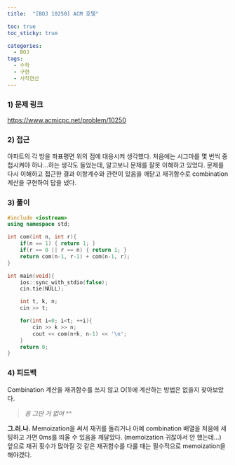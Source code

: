 ```yaml
---
title:  "[BOJ 10250] ACM 호텔"

toc: true
toc_sticky: true

categories:
  - BOJ
tags:
  - 수학
  - 구현
  - 사칙연산
---
```


### 1) 문제 링크

<https://www.acmicpc.net/problem/10250>

### 2) 접근

아파트의 각 방을 좌표평면 위의 점에 대응시켜 생각했다. 처음에는 시그마를 몇 번씩 중첩시켜야 하나…하는 생각도 들었는데, 알고보니 문제를 잘못 이해하고 있었다. 문제를 다시 이해하고 접근한 결과 이항계수와 관련이 있음을 깨닫고 재귀함수로 combination 계산을 구현하여 답을 냈다.

### 3) 풀이

```cpp
#include <iostream>
using namespace std;

int com(int n, int r){
    if(n == 1) { return 1; }
    if(r == 0 || r == n) { return 1; }
    return com(n-1, r-1) + com(n-1, r);
}

int main(void){
    ios::sync_with_stdio(false);
    cin.tie(NULL);

    int t, k, n;
    cin >> t;

    for(int i=0; i<t; ++i){
        cin >> k >> n;
        cout << com(n+k, n-1) << '\n';
    }
    return 0;
}
```

### 4) 피드백

Combination 계산을 재귀함수를 쓰지 않고 O(1)에 계산하는 방법은 없을지 찾아보았다.

> *응 그딴 거 없어 ^^*
  
**그.러.나.** Memoization을 써서 재귀를 돌리거나 아예 combination 배열을 처음에 세팅하고 가면 0ms를 띄울 수 있음을 깨달았다. (memoization 귀찮아서 안 했는데…) 앞으로 재귀 횟수가 많아질 것 같은 재귀함수를 다룰 때는 필수적으로 memoization을 해야겠다.